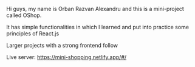 Hi guys, my name is Orban Razvan Alexandru and this is a mini-project called OShop.

It has simple functionalities in which I learned and put into practice some principles of React.js

Larger projects with a strong frontend follow

Live server: https://mini-shopping.netlify.app/#/
